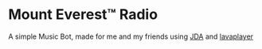 # Mount Everest:tm: Radio
A simple Music Bot, made for me and my friends using [JDA](https://github.com/DV8FromTheWorld/JDA/) and [lavaplayer](https://github.com/sedmelluq/lavaplayer)

